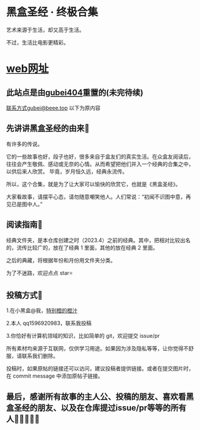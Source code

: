 # 黑盒圣经 · 终极合集

艺术来源于生活，却又高于生活。

不过，生活比电影更精彩。



# [web网址](https://heihe.beee.top)
## 此站点是由[gubei404](https://github.com/gubei404)重置的(未完待续)
联系方式gubei@beee.top
以下为原内容



## 先讲讲黑盒圣经的由来🚀

有许多的传说。

它的一些故事也好，段子也好，很多来自于盒友们的真实生活。在众盒友阅读后，往往会产生敬佩、感动或无奈的心情。从而希望把他们并入一个经典的合集之中，以供后来人欣赏。
毕竟，岁月恒久远，经典永流传。

所以，这个合集，就是为了让大家可以愉快的欣赏它，也就是《黑盒圣经》。

大家看故事，请摆平心态，请勿随意嘲笑他人。人们常说：“初闻不识图中意，再见已是图中人。”

## 阅读指南🧭

经典文件夹，是本仓库创建之时（2023.4）之前的经典。其中，把相对比较出名的，流传比较广的，放在了经典 1 里面，其他的放在经典 2 里面。

之后的典藏，将根据年份和月份用文件夹分类。

为了不迷路，欢迎点点 star⭐

## 投稿方式🎨

1.在小黑盒@我，[特别橙的橙汁](https://api.xiaoheihe.cn/v3/bbs/app/api/web/share?link_id=102997927)

2.本人 qq1596920983，联系我投稿

3.你恰好有计算机领域的知识，比如简单的 git，欢迎提交 issue/pr

所有素材均来源于互联网，仅供学习用途。如果因为涉及隐私等等，让你觉得不舒服，请联系我们删除。

投稿时，如果原帖的链接还可以访问，建议投稿者提供链接。或者在提交图片时，在 commit message 中添加原帖子链接。

## 最后，感谢所有故事的主人公、投稿的朋友、喜欢看黑盒圣经的朋友、以及在仓库提过issue/pr等等的所有人🎉🎉🎉🎉🎉